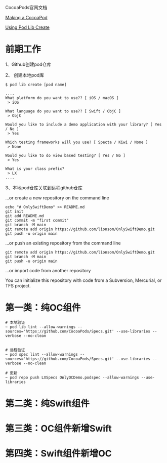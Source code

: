 CocoaPods官网文档

[Making a CocoaPod](https://guides.cocoapods.org/making/making-a-cocoapod.html)

[Using Pod Lib Create](https://guides.cocoapods.org/making/using-pod-lib-create)



# 前期工作

1、Github创建pod仓库



2、 创建本地pod库

```shell
$ pod lib create [pod name]

....
What platform do you want to use?? [ iOS / macOS ]
 > iOS

What language do you want to use?? [ Swift / ObjC ]
 > ObjC

Would you like to include a demo application with your library? [ Yes / No ]
 > Yes

Which testing frameworks will you use? [ Specta / Kiwi / None ]
 > None

Would you like to do view based testing? [ Yes / No ]
 > Yes

What is your class prefix?
 > LX
....
```



3、本地pod仓库关联到远程github仓库

...or create a new repository on the command line

```
echo "# OnlySwiftDemo" >> README.md
git init
git add README.md
git commit -m "first commit"
git branch -M main
git remote add origin https://github.com/lionsom/OnlySwiftDemo.git
git push -u origin main
```

…or push an existing repository from the command line

```
git remote add origin https://github.com/lionsom/OnlySwiftDemo.git
git branch -M main
git push -u origin main
```

…or import code from another repository

You can initialize this repository with code from a Subversion, Mercurial, or TFS project.



# 第一类：纯OC组件

```shell
# 本地验证
~ pod lib lint --allow-warnings --sources='https://github.com/CocoaPods/Specs.git' --use-libraries --verbose --no-clean


# 远程验证
~ pod spec lint --allow-warnings --sources='https://github.com/CocoaPods/Specs.git' --use-libraries --verbose --no-clean

# 更新
~ pod repo push LXSpecs OnlyOCDemo.podspec --allow-warnings --use-libraries
```



# 第二类：纯Swift组件



# 第三类：OC组件新增Swift



# 第四类：Swift组件新增OC

















